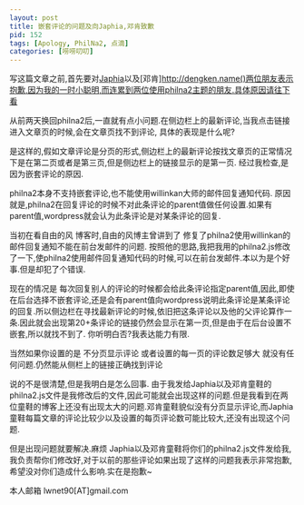 ```yaml
---
layout: post
title: 嵌套评论的问题及向Japhia,邓肯致歉
pid: 152
tags: [Apology, PhilNa2, 点滴]
categories: [唠唠叨叨]
---
```

写这篇文章之前,首先要对[Japhia](http://japhia.info)以及[邓肯]http://dengken.name()两位朋友表示抱歉,因为我的一时小聪明,而连累到两位使用philna2主题的朋友.具体原因请往下看

从前两天换回philna2后,一直就有点小问题.在侧边栏上的最新评论,当我点击链接进入文章页的时候,会在文章页找不到评论,
具体的表现是什么呢?

是这样的,假如文章评论是分页的形式,侧边栏上的最新评论按找文章页的正常情况下是在第二页或者是第三页,但是侧边栏上的链接显示的是第一页.
经过我检查,是因为嵌套评论的原因.

philna2本身不支持嵌套评论,也不能使用willinkan大师的邮件回复通知代码.
原因就是,philna2在回复评论的时候不对此条评论的parent值做任何设置.如果有parent值,wordpress就会认为此条评论是对某条评论的回复.

当初在看自由的风 博客时,自由的风博主曾讲到了 修复了philna2使用willinkan的邮件回复通知不能在前台发邮件的问题.
按照他的思路,我把我用的philna2.js修改了一下,使philna2使用邮件回复通知代码的时候,可以在前台发邮件.本以为是个好事.但是却犯了个错误.

现在的情况是 每次回复别人的评论的时候都会给此条评论指定parent值,因此,即使在后台选择不嵌套评论,还是会有parent值向wordpress说明此条评论是某条评论的回复.所以侧边栏在寻找最新评论的时候,依旧把这条评论以及他的父评论算作一条.因此就会出现第20+条评论的链接仍然会显示在第一页,但是由于在后台设置不嵌套,所以就找不到了. 你听明白否?我表达能力有限.

当然如果你设置的是 不分页显示评论 或者设置的每一页的评论数足够大 就没有任何问题.仍然能从侧栏上的链接正确找到评论

说的不是很清楚,但是我明白是怎么回事.
由于我发给Japhia以及邓肯童鞋的philna2.js文件是我修改后的文件,因此可能就会出现这样的问题.但是我看到在两位童鞋的博客上还没有出现太大的问题.邓肯童鞋貌似没有分页显示评论,而Japhia童鞋每篇文章的评论比较少以及设置的每页评论数可能比较大,还没有出现这个问题.

但是出现问题就要解决.麻烦 Japhia以及邓肯童鞋将你们的philna2.js文件发给我,我负责帮你们修改好,对于以前的那些评论如果出现了这样的问题我表示非常抱歉,希望没对你们造成什么影响.实在是抱歉~

本人邮箱 lwnet90[AT]gmail.com
